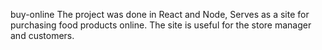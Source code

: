 buy-online
The project was done in React and Node,
Serves as a site for purchasing food products online.
The site is useful for the store manager and customers.
